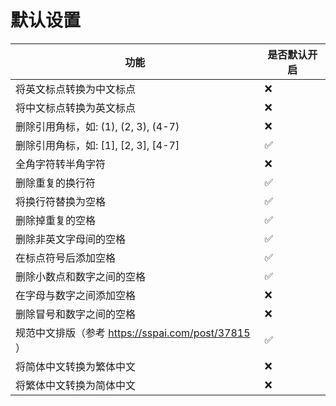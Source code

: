 <!-- This file is automatically generated. Do not edit it directly. 此文件为自动生成，请勿直接修改。 -->
# 默认设置 

| 功能 | 是否默认开启 |
| --- | --- |
| 将英文标点转换为中文标点 | ❌ |
| 将中文标点转换为英文标点 | ❌ |
| 删除引用角标，如: (1), (2, 3), (4-7) | ❌ |
| 删除引用角标，如: [1], [2, 3], [4-7] | ✅ |
| 全角字符转半角字符 | ❌ |
| 删除重复的换行符 | ✅ |
| 将换行符替换为空格 | ✅ |
| 删除掉重复的空格 | ✅ |
| 删除非英文字母间的空格 | ✅ |
| 在标点符号后添加空格 | ✅ |
| 删除小数点和数字之间的空格 | ✅ |
| 在字母与数字之间添加空格 | ❌ |
| 删除冒号和数字之间的空格 | ❌ |
| 规范中文排版（参考 https://sspai.com/post/37815 ） | ✅ |
| 将简体中文转换为繁体中文 | ❌ |
| 将繁体中文转换为简体中文 | ❌ |
